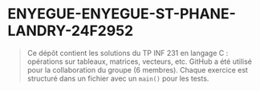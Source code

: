 # ENYEGUE-ENYEGUE-ST-PHANE-LANDRY-24F2952
> Ce dépôt contient les solutions du TP INF 231 en langage C : opérations sur tableaux, matrices, vecteurs, etc. GitHub a été utilisé pour la collaboration du groupe (6 membres). Chaque exercice est structuré dans un fichier avec un `main()` pour les tests.

